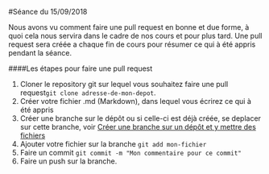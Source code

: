 #Séance du 15/09/2018

Nous avons vu comment faire une pull request en bonne et due forme, à quoi cela nous servira dans le cadre de nos cours et pour plus tard.
Une pull request sera créée a chaque fin de cours pour résumer ce qui à été appris pendant la séance. 


####Les étapes pour faire une pull request
1. Cloner le repository git sur lequel vous souhaitez faire une pull request`git clone adresse-de-mon-depot`. 
2. Créer votre fichier .md (Markdown), dans lequel vous écrirez ce qui à été appris
3. Créer une branche sur le dépôt ou si celle-ci est déjà créée, se deplacer sur cette branche, voir [Créer une branche sur un dépôt et y mettre des fichiers](https://github.com/CIASIE-2018/TIL/blob/master/Programmation%20Web%20Serveur/CreerUneBranche.md)
4. Ajouter votre fichier sur la branche `git add mon-fichier`
5. Faire un commit `git commit -m "Mon commentaire pour ce commit"`
6. Faire un push sur la branche.


